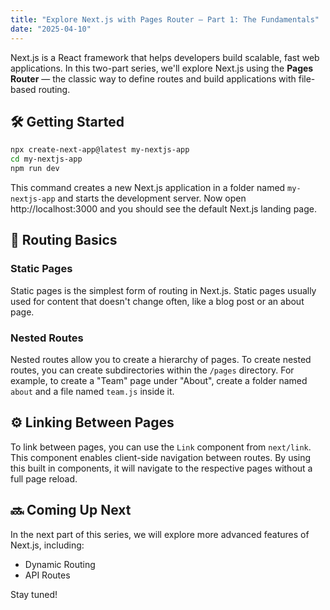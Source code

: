 ```yaml
---
title: "Explore Next.js with Pages Router – Part 1: The Fundamentals"
date: "2025-04-10"
---
```


Next.js is a React framework that helps developers build scalable, fast web applications. In this two-part series, we'll explore Next.js using the **Pages Router** — the classic way to define routes and build applications with file-based routing.

## 🛠️ Getting Started

```bash
npx create-next-app@latest my-nextjs-app
cd my-nextjs-app
npm run dev
```
This command creates a new Next.js application in a folder named `my-nextjs-app` and starts the development server. Now open http://localhost:3000 and you should see the default Next.js landing page.

## 🧯 Routing Basics

### Static Pages

Static pages is the simplest form of routing in Next.js.  Static pages usually used for content that doesn't change often, like a blog post or an about page.

### Nested Routes

Nested routes allow you to create a hierarchy of pages. To create nested routes, you can create subdirectories within the `/pages` directory. For example, to create a "Team" page under "About", create a folder named `about` and a file named `team.js` inside it.

## ⚙️ Linking Between Pages

To link between pages, you can use the `Link` component from `next/link`. This component enables client-side navigation between routes. By using this built in components, it will navigate to the respective pages without a full page reload.

## 🔜 Coming Up Next

In the next part of this series, we will explore more advanced features of Next.js, including:
- Dynamic Routing
- API Routes

Stay tuned!
